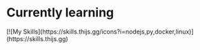 <h1>Currently learning</h1>
[![My Skills](https://skills.thijs.gg/icons?i=nodejs,py,docker,linux)](https://skills.thijs.gg)

